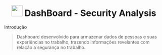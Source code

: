 <h1 align="center">
 <img src="image/title.png" width="35px;" alt=""/> DashBoard - Security Analysis
</h1>

Introdução
 > Dashboard desenvolvido para armazenar dados de pessoas e suas experiências no trabalho, trazendo informações revelantes com relação a segurança no trabalho.
